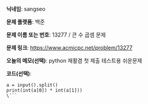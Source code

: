**닉네임**: sangseo

**문제 플랫폼**: 백준

**문제 이름 또는 번호**: 13277 / 큰 수 곱셈 문제

**문제 링크**: https://www.acmicpc.net/problem/13277

**오늘의 메모(선택)**: python 재활겸 첫 제출 테스트용 쉬운문제

**코드(선택)**:

```python3
a = input().split()
print(int(a[0]) * int(a[1]))
\```

